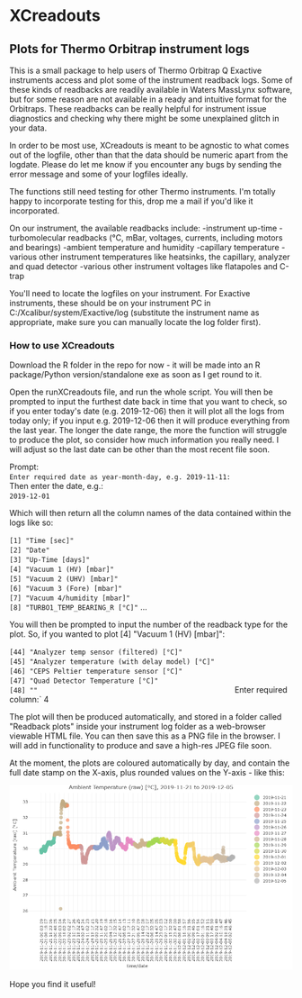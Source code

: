 # XCreadouts
## Plots for Thermo Orbitrap instrument logs

This is a small package to help users of Thermo Orbitrap Q Exactive instruments access and plot some of the instrument readback logs.
Some of these kinds of readbacks are readily available in Waters MassLynx software, but for some reason are not available in a ready and intuitive format for the Orbitraps.
These readbacks can be really helpful for instrument issue diagnostics and checking why there might be some unexplained glitch in your data.

In order to be most use, XCreadouts is meant to be agnostic to what comes out of the logfile, other than that the data should be numeric apart from the logdate. Please do let me know if you encounter any bugs by sending the error message and some of your logfiles ideally.

The functions still need testing for other Thermo instruments. I'm totally happy to incorporate testing for this, drop me a mail if you'd like it incorporated.

On our instrument, the available readbacks include: 
-instrument up-time
-turbomolecular readbacks (°C, mBar, voltages, currents, including motors and bearings)
-ambient temperature and humidity
-capillary temperature
-various other instrument temperatures like heatsinks, the capillary, analyzer and quad detector
-various other instrument voltages like flatapoles and C-trap

You'll need to locate the logfiles on your instrument. For Exactive instruments, these should be on your instrument PC in C:/Xcalibur/system/Exactive/log (substitute the instrument name as appropriate, make sure you can manually locate the log folder first).
           
### How to use XCreadouts
Download the R folder in the repo for now - it will be made into an R package/Python version/standalone exe as soon as I get round to it.

Open the runXCreadouts file, and run the whole script. You will then be prompted to input the furthest date back in time that you want to check, so if you enter today's date (e.g. 2019-12-06) then it will plot all the logs from today only; if you input e.g. 2019-12-06 then it will produce everything from the last year.
The longer the date range, the more the function will struggle to produce the plot, so consider how much information you really need.
I will adjust so the last date can be other than the most recent file soon.

Prompt:  
`Enter required date as year-month-day, e.g. 2019-11-11:`   
Then enter the date, e.g.:   
`2019-12-01`

Which will then return all the column names of the data contained within the logs like so:

 `[1] "Time [sec]"`                                     
 `[2] "Date"`                                         
 `[3] "Up-Time [days]"`                                
 `[4] "Vacuum 1 (HV) [mbar]"`                            
 `[5] "Vacuum 2 (UHV) [mbar]"`                           
 `[6] "Vacuum 3 (Fore) [mbar]"`                          
 `[7] "Vacuum 4/humidity [mbar]"`                        
 `[8] "TURBO1_TEMP_BEARING_R [°C]"`
 ...
 
 You will then be prompted to input the number of the readback type for the plot. So, if you wanted to plot [4] "Vacuum 1 (HV) [mbar]":
 
`[44] "Analyzer temp sensor (filtered) [°C]"`            
`[45] "Analyzer temperature (with delay model) [°C]"`    
`[46] "CEPS Peltier temperature sensor [°C]"`            
`[47] "Quad Detector Temperature [°C]"`                  
`[48] ""                                                
`Enter required column:` 4

The plot will then be produced automatically, and stored in a folder called "Readback plots" inside your instrument log folder as a web-browser viewable HTML file. You can then save this as a PNG file in the browser. I will add in functionality to produce and save a high-res JPEG file soon.  
  
At the moment, the plots are coloured automatically by day, and contain the full date stamp on the X-axis, plus rounded values on the Y-axis - like this:  

![Example image of ambient temp readout](https://github.com/katewolfer/XCreadouts/blob/master/examples/test%20ambient.png)  

Hope you find it useful!
